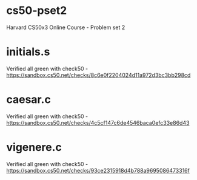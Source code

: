 # cs50-pset2
Harvard CS50x3 Online Course - Problem set 2

# initials.s
Verified all green with check50 - https://sandbox.cs50.net/checks/8c6e0f2204024d11a972d3bc3bb298cd

# caesar.c
Verified all green with check50 - https://sandbox.cs50.net/checks/4c5cf147c6de4546baca0efc33e86d43

# vigenere.c
Verified all green with check50 - https://sandbox.cs50.net/checks/93ce2315918d4b788a9695086473316f
